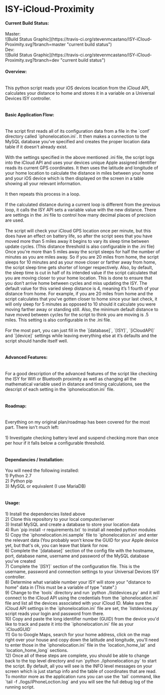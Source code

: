 # ISY-iCloud-Proximity

<h4>Current Build Status:</h4>
Master:<br>
![Build Status Graphic](https://travis-ci.org/stevenmcastano/ISY-iCloud-Proximity.svg?branch=master "current build status")<br>
Dev:<br>
![Build Status Graphic](https://travis-ci.org/stevenmcastano/ISY-iCloud-Proximity.svg?branch=dev "current build status")<br>

<h4>Overview:</h4><br>
This python script reads your iOS devices location from the iCloud API, calculates your distance to home and stores it in a variable on a Universal Devices ISY controller.<br>
<br>
<h4>Basic Application Flow:</h4><br>
The script first reads all of its configuration data from a file in the `conf` directory called `iphonelocation.ini`. It then makes a connection to the MySQL database you've specified and creates the proper location data table if it doesn't already exist.<br>
<br>
With the settings specified in the above mentioned .ini file, the script logs into the iCloud API and uses your devices unique Apple assigned identifier reads its current GPS coordinates. It then uses the latitude and longitude of your home location to calculate the distance in miles between your home and your iOS device which is then displayed on the screen in a table showing all your relevant information.<br>
<br>
It then repeats this process in a loop.<br>
<br>
If the calculated distance during a current loop is different from the previous loop, it calls the ISY API sets a variable value with the new distance. There are settings in the .ini file to control how many decimal places of precision are used.<br>
<br>
The script will check your iCloud GPS location once per minute, but this does have an effect on battery life, so after the script sees that you have moved more than 5 miles away it begins to vary its sleep time between update cycles. (This distance threshold is also configurable in the .ini file) Once you're more than 5 miles away the script sleeps for half the number of minutes as you are miles away. So if you are 20 miles from home, the script sleeps for 10 minutes and as your move closer or farther away from home, the script sleep time gets shorter of longer respectively. Also, by default, the sleep time is cut in half of its intended value if the script calculates that you are moving closer to your home location. This is done to ensure that you don’t arrive home between cycles and miss updating the ISY. The default value for this varied sleep distance is 4, meaning it’s 1 fourth of your distance from home. For example, if you are 20 miles from home and the script calculates that you’ve gotten closer to home since your last check, it will only sleep for 5 minutes as opposed to 10 should it calculate you were moving farther away or standing still. Also, the minimum default distance to have moved between cycles for the script to think you are moving is .5 miles. This setting is also configurable in the .ini file.<br>
<br>
For the most part, you can just fill in the `[database]`, `[ISY]`, `[iCloudAPI]` and `[device]` settings while leaving everything else at it’s defaults and the script should handle itself well.<br>
<br>
<h4>Advanced Features:</h4><br>
For a good description of the advanced features of the script like checking the ISY for Wifi or Bluetooth proximity as well as changing all the mathematical variable used in distance and timing calculations, see the descript of each setting in the `iphonelocation.ini` file.<br>
<br>
<h4>Roadmap:</h4><br>
Everything on my original plan/roadmap has been covered for the most part. There isn't much left:<br>
<br>
1)	Investigate checking battery level and suspend checking more than once per hour if it falls below a configurable threshold.<br>
<br>
<h4>Dependancies / Installation:</h4>
You will need the following installed:<br>
1) Python 2.7<br>
2) Python pip<br>
3) MySQL or equivalent (I use MariaDB)<br>
<br>
<h4>Usage:</h4>
1) Install the dependencies listed above<br>
2) Clone this repository to your local computer/server<br>
3) Install MySQL and create a database to store your location data<br>
4) Run `pip install -r requirements.txt` to install all needed python modules<br>
5) Copy the `iphonelocation.ini.sample` file to `iphonelocation.ini` and enter the relevant data (You probably won't know the GUID for your Apple device yet, but that's ok, you can leave that blank for now.<br>
6) Complete the `[database]` section of the config file with the hostname, port, database name, username and password of the MySQL database you've created<br>
7) Complete the `[ISY]` section of the configuration file. This is the username, password and connection settings to your Universal Devices ISY controller.<br>
8) Determine what variable number your ISY will store your "distance to home" data in (This must be a variable of type "state".)<br>
9) Change to the `tools` directory and run `python ./listdevices.py` and it will connect to the iCloud API using the credentials from the `iphonelocation.ini` file and list all the devices associated with your iCloud ID. Make sure the iCloud API settings in the `iphonelocation.ini` file are set, the `listdevices.py` script reads your login and password from there.<br>
10) Copy and paste the long identifier number (GUID) from the device you'd like to track and paste it into the `iphonelocation.ini` file as your `iCloudGUID`<br>
11) Go to Google Maps, search for your home address, click on the map right over your house and copy down the latitude and longitude, you'll need to enter those in the `iphonelocation.ini` file in the `location_home_lat` and `location_home_long` sections.<br>
12) Once all of these steps are complete, you should be able to change back to the top level directory and run `python ./iphonelocation.py` to start the script. By default, all you will see is the INFO level messages on your screen which is just startup info and the table of coordinates that are read. To monitor more as the application runs you can use the `tail` command, like `tail -f ./logs/iPhoneLoction.log` and you will see the full debug log of the running script.
